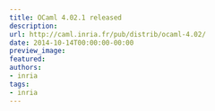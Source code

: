 ```yaml
---
title: OCaml 4.02.1 released
description:
url: http://caml.inria.fr/pub/distrib/ocaml-4.02/
date: 2014-10-14T00:00:00-00:00
preview_image:
featured:
authors:
- inria
tags:
- inria
---
```



